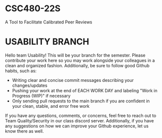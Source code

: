 # CSC480-22S
A Tool to Facilitate Calibrated Peer Reviews

# USABILITY BRANCH

Hello team Usability! This will be your branch for the semester. Please contribute your work here so you may work alongside your colleagues in a clean and organized fashion. Additionally, be sure to follow good Github habits, such as:

- Writing clear and concise commit messages describing your changes/updates
- Pushing your work at the end of EACH WORK DAY and labeling "Work in Progress (WIP)" if necessary
- Only sending pull requests to the main branch if you are confident in your clean, stable, and error free work

If you have any questions, comments, or concerns, feel free to reach out to Team Quality/Security in our class discord server. Additionally, if you have any suggestions on how we can improve your Github experience, let us know there as well.
